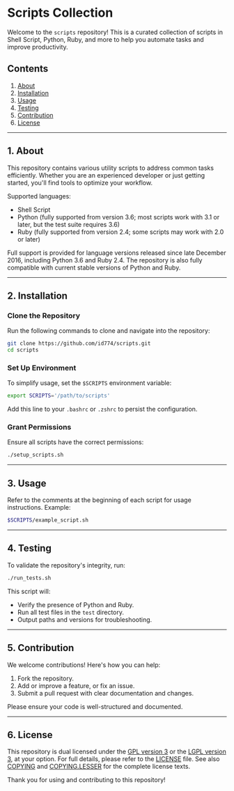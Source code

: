 # Scripts Collection

Welcome to the `scripts` repository! This is a curated collection of scripts in Shell Script, Python, Ruby, and more to help you automate tasks and improve productivity.

## Contents

1. [About](#1-about)
2. [Installation](#2-installation)
3. [Usage](#3-usage)
4. [Testing](#4-testing)
5. [Contribution](#5-contribution)
6. [License](#6-license)

---

## 1. About

This repository contains various utility scripts to address common tasks efficiently. Whether you are an experienced developer or just getting started, you'll find tools to optimize your workflow.

Supported languages:
- Shell Script
- Python (fully supported from version 3.6; most scripts work with 3.1 or later, but the test suite requires 3.6)
- Ruby   (fully supported from version 2.4; some scripts may work with 2.0 or later)

Full support is provided for language versions released since late December 2016, including Python 3.6 and Ruby 2.4.
The repository is also fully compatible with current stable versions of Python and Ruby.

---

## 2. Installation

### Clone the Repository

Run the following commands to clone and navigate into the repository:

```bash
git clone https://github.com/id774/scripts.git
cd scripts
```

### Set Up Environment

To simplify usage, set the `$SCRIPTS` environment variable:

```bash
export SCRIPTS='/path/to/scripts'
```

Add this line to your `.bashrc` or `.zshrc` to persist the configuration.

### Grant Permissions

Ensure all scripts have the correct permissions:

```bash
./setup_scripts.sh
```

---

## 3. Usage

Refer to the comments at the beginning of each script for usage instructions. Example:

```bash
$SCRIPTS/example_script.sh
```

---

## 4. Testing

To validate the repository's integrity, run:

```bash
./run_tests.sh
```

This script will:
- Verify the presence of Python and Ruby.
- Run all test files in the `test` directory.
- Output paths and versions for troubleshooting.

---

## 5. Contribution

We welcome contributions! Here's how you can help:
1. Fork the repository.
2. Add or improve a feature, or fix an issue.
3. Submit a pull request with clear documentation and changes.

Please ensure your code is well-structured and documented.

---

## 6. License

This repository is dual licensed under the [GPL version 3](https://www.gnu.org/licenses/gpl-3.0.html) or the [LGPL version 3](https://www.gnu.org/licenses/lgpl-3.0.html), at your option.
For full details, please refer to the [LICENSE](doc/LICENSE) file.  See also [COPYING](doc/COPYING) and [COPYING.LESSER](doc/COPYING.LESSER) for the complete license texts.

Thank you for using and contributing to this repository!
